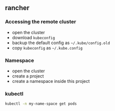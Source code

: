 ## rancher

### Accessing the remote cluster

- open the cluster
- download `kubeconfig`
- backup the default config as `~/.kube/config.old`
- copy `kubeconfig` as `~/.kube.config`

### Namespace

- open the cluster
- create a project
- create a namespace inside this project

### kubectl

```bash
kubectl -n my-name-space get pods
```
